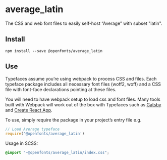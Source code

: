 
# average_latin

The CSS and web font files to easily self-host “Average” with subset "latin".

## Install

`npm install --save @openfonts/average_latin`

## Use

Typefaces assume you’re using webpack to process CSS and files. Each typeface
package includes all necessary font files (woff2, woff) and a CSS file with
font-face declarations pointing at these files.

You will need to have webpack setup to load css and font files. Many tools built
with Webpack will work out of the box with Typefaces such as [Gatsby](https://github.com/gatsbyjs/gatsby)
and [Create React App](https://github.com/facebookincubator/create-react-app).

To use, simply require the package in your project’s entry file e.g.

```javascript
// Load Average typeface
require('@openfonts/average_latin')
```

Usage in SCSS:
```scss
@import "~@openfonts/average_latin/index.css";
```
